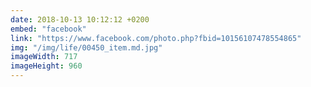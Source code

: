 ```yaml
---
date: 2018-10-13 10:12:12 +0200
embed: "facebook"
link: "https://www.facebook.com/photo.php?fbid=10156107478554865"
img: "/img/life/00450_item.md.jpg"
imageWidth: 717
imageHeight: 960
---
```

